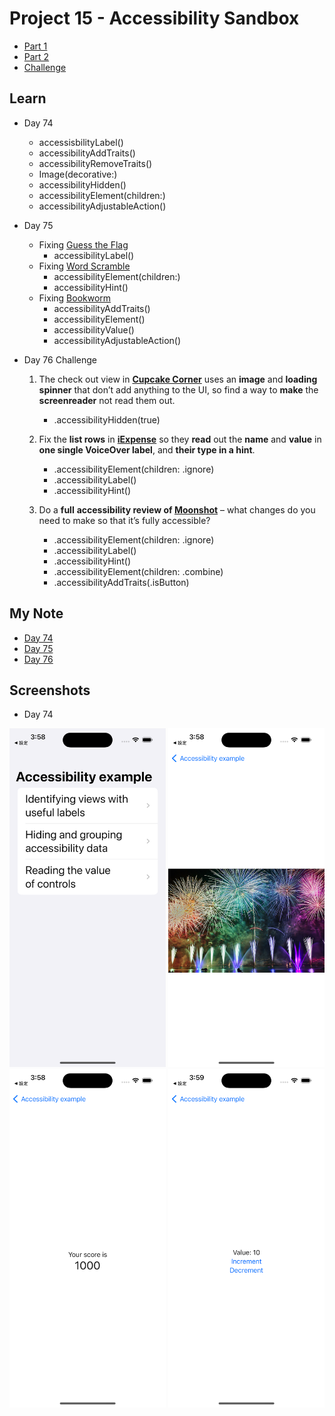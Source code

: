 # Project 15 - Accessibility Sandbox

- [Part 1](https://www.hackingwithswift.com/100/swiftui/74)
- [Part 2](https://www.hackingwithswift.com/100/swiftui/75)
- [Challenge](https://www.hackingwithswift.com/100/swiftui/76)

## **Learn**

- Day 74 
    - accessisbilityLabel()
    - accessibilityAddTraits()
    - accessibilityRemoveTraits()
    - Image(decorative:)
    - accessibilityHidden()
    - accessibilityElement(children:)
    - accessibilityAdjustableAction()
  
- Day 75
    - Fixing [Guess the Flag](https://github.com/seandev0601/100DaysOfSwiftUI/tree/main/03-Project02-GuessTheFlag)
        - accessibilityLabel()
    - Fixing [Word Scramble](https://github.com/seandev0601/100DaysOfSwiftUI/tree/main/07-Project05-WordScramble)
        - accessibilityElement(children:)
        - accessibilityHint()
    - Fixing [Bookworm](https://github.com/seandev0601/100DaysOfSwiftUI/tree/main/15-Project11-Bookworm)
        - accessibilityAddTraits()
        - accessibilityElement()
        - accessibilityValue()
        - accessibilityAdjustableAction()
  
  
- Day 76 Challenge
    1. The check out view in [**Cupcake Corner**](https://github.com/seandev0601/100DaysOfSwiftUI/tree/main/14-Project10-CupcakeCorner) uses an **image** and **loading spinner** that don’t add anything to the UI, so find a way to **make** the **screenreader** not read them out.
        - .accessibilityHidden(true)

    2. Fix the **list rows** in [**iExpense**](https://github.com/seandev0601/100DaysOfSwiftUI/tree/main/14-Project10-CupcakeCorner) so they **read** out the **name** and **value** in **one single VoiceOver label**, and **their type in a hint**.
        - .accessibilityElement(children: .ignore)
        - .accessibilityLabel()
        - .accessibilityHint()

    3. Do a **full** **accessibility review of [Moonshot](https://github.com/seandev0601/100DaysOfSwiftUI/tree/main/11-Project08-Moonshot)** – what changes do you need to make so that it’s fully accessible?
        - .accessibilityElement(children: .ignore)
        - .accessibilityLabel()
        - .accessibilityHint()
        - .accessibilityElement(children: .combine)
        - .accessibilityAddTraits(.isButton)
    
    
## **My Note**

- [Day 74](https://hsiangdev.notion.site/Day-74-Project-15-Part-1-AccessibilitySandbox-100DaysOfSwiftUI-1b01c316c93b4aa5ab7f9a69e9e82730?pvs=4)
- [Day 75](https://hsiangdev.notion.site/Day-75-Project-15-Part2-Accessibility-Sandbox-100DaysOfSwiftUI-946ba1a6cc42475b91259ac48e2bd452?pvs=4)
- [Day 76](https://hsiangdev.notion.site/Day-76-Project-15-Accessibility-Sandbox-Challenge-100DaysOfSwiftUI-a7c6db79538a48b2a62d4040169b8265?pvs=4)

## Screenshots

- Day 74

<div>
    <img src="Screenshots/day74-Accessibility-1.png" width="250">
    <img src="Screenshots/day74-Accessibility-2.png" width="250">
    <img src="Screenshots/day74-Accessibility-3.png" width="250">
    <img src="Screenshots/day74-Accessibility-4.png" width="250">
</div>

  
